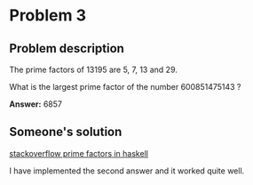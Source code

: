 # Problem 3

## Problem description

The prime factors of 13195 are 5, 7, 13 and 29.

What is the largest prime factor of the number 600851475143 ?

**Answer:** 6857

## Someone's solution

[stackoverflow prime factors in haskell](https://stackoverflow.com/questions/21276844/prime-factors-in-haskell)

I have implemented the second answer and it worked quite well.

